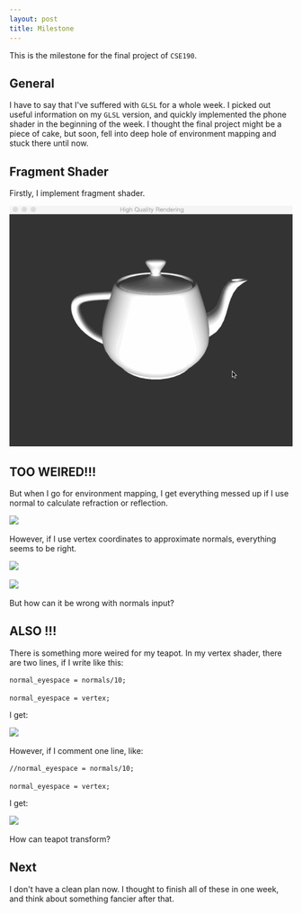 ```yaml
---
layout: post
title: Milestone
---
```


This is the milestone for the final project of `CSE190`. 

## General

I have to say that I've suffered with `GLSL` for a whole week. I picked out useful information on my `GLSL` version, and quickly implemented the phone shader in the beginning of the week. I thought the final project might be a piece of cake, but soon, fell into deep hole of environment mapping and stuck there until now.

## Fragment Shader

Firstly, I implement fragment shader.

![](../img3/shader.gif)

## TOO WEIRED!!!

But when I go for environment mapping, I get everything messed up if I use normal to calculate refraction or reflection. 

![](../img3/normal.gif)

However, if I use vertex coordinates to approximate normals, everything seems to be right.

![](../img3/cube.gif)

![](../img3/cube2.gif)

But how can it be wrong with normals input? 

## ALSO !!!

There is something more weired for my teapot.
In my vertex shader, there are two lines, if I write like this:


```
normal_eyespace = normals/10;

normal_eyespace = vertex;
```

I get:

![](../img3/teapot.gif)

However, if I comment one line, like:

```
//normal_eyespace = normals/10;

normal_eyespace = vertex;
```

I get:

![](../img3/teapot2.gif)

How can teapot transform?

## Next

I don't have a clean plan now. I thought to finish all of these in one week, and think about something fancier after that. 








